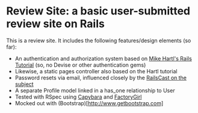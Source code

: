 # Review Site: a basic user-submitted review site on Rails

This is a review site. It includes the following features/design elements (so far):

* An authentication and authorization system based on [Mike Hartl's Rails Tutorial](http://www.railstutorial.org/) (so, no Devise or other authentication gems)
* Likewise, a static pages controller also based on the Hartl tutorial
* Password resets via email, influenced closely by the [RailsCast on the subject](http://railscasts.com/episodes/274-remember-me-reset-password)
* A separate Profile model linked in a has_one relationship to User
* Tested with RSpec using [Capybara](https://github.com/jnicklas/capybara) and [FactoryGirl](https://github.com/thoughtbot/factory_girl)
* Mocked out with (Bootstrap)[http://www.getbootstrap.com]
